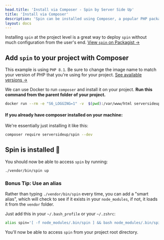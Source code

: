 ```yaml
---
head.title: 'Install via Composer - Spin by Server Side Up'
title: 'Install via Composer'
description: 'Spin can be installed using Composer, a popular PHP package manager. This enables you to make Spin accessible without other developers doing any steps on their end.'
layout: docs
---
```


Installing `spin` at the project level is a great way to deploy `spin` without much configuration from the user's end. [View `spin` on Packagist →](https://packagist.org/packages/serversideup/spin)

## Add `spin` to your project with Composer
<alert type="warning">

This example is using `PHP 8.1`. Be sure to change the image name to match your version of PHP that you're using for your project. [See available versions →](https://github.com/serversideup/docker-php/#available-docker-images)

</alert>

We can use Docker to run `composer` and install it on your project. **Run this command from the parent folder of your project.**

```bash
docker run --rm -e "S6_LOGGING=1" -v  $(pwd):/var/www/html serversideup/php:8.1-fpm composer require serversideup/spin --dev
```

#### If you already have composer installed on your machine:
We're essentially just installing it like this:
```bash
composer require serversideup/spin --dev
```

## Spin is installed 🥳
You should now be able to access `spin` by running:
```bash
./vendor/bin/spin up
```

### Bonus Tip: Use an alias
Rather than typing `./vendor/bin/spin` every time, you can add a "smart alias", which will check to see if it exists in your `node_modules`, if not, it loads it from the `vendor` folder.

Just add this in your `~/.bash_profile` or your `~/.zshrc`:
```bash
alias spin='[ -f node_modules/.bin/spin ] && bash node_modules/.bin/spin || bash vendor/bin/spin'
```

You'll now be able to access `spin` from your project root directory.